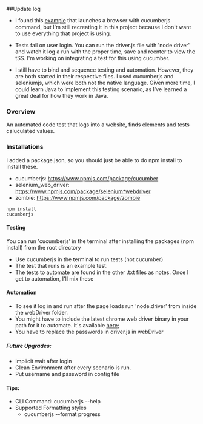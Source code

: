 ##Update log
* I found this [example](https://github.com/Matt-B/cucumber-js-selenium-webdriver-example) that launches a browser with cucumberjs command, but I'm still recreating it in this project because I don't want to use everything that project is using. 

* Tests fail on user login. You can run the driver.js file with 'node driver' and watch it log a run with the proper time, save and reenter to view the tSS. I'm working on integrating a test for this using cucumber. 

* I still have to bind and sequence testing and automation. However, they are both started in their respective files. I used cucumberjs and seleniumjs, which were both not the native language. Given more time, I could learn Java to implement this testing scenario, as I've learned a great deal for how they work in Java. 

### Overview
An automated code test that logs into a website, finds elements and tests caluculated values. 

### Installations
I added a package.json, so you should just be able to do npm install to install these. 
* cucumberjs: https://www.npmjs.com/package/cucumber
* selenium_web_driver: https://www.npmjs.com/package/selenium*webdriver
* zombie: https://www.npmjs.com/package/zombie

```
npm install 
cucumberjs
```
#### Testing
You can run 'cucumberjs' in the terminal after installing the packages (npm install) from the root directory
* Use cucumberjs in the terminal to run tests (not cucumber)
* The test that runs is an example test. 
* The tests to automate are found in the other .txt files as notes. Once I get to automation, I'll mix these

#### Automation
* To see it log in and run after the page loads run 'node.driver' from inside the webDriver folder. 
* You might have to include the latest chrome web driver binary in your path for it to automate. It's available [here](http://chromedriver.storage.googleapis.com/index.html);
* You have to replace the passwords in driver.js in webDriver

##### Future Upgrades:
* Implicit wait after login
* Clean Environment after every scenario is run.
* Put username and password in config file

#### Tips:
* CLI Command: cucumberjs --help
* Supported Formatting styles
	* cucumberjs --format progress
